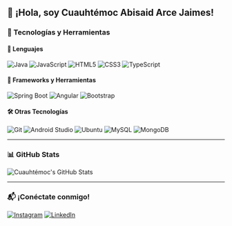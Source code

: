 ## 👋 ¡Hola, soy Cuauhtémoc Abisaid Arce Jaimes!

### 🚀 Tecnologías y Herramientas

#### 📌 Lenguajes
![Java](https://img.shields.io/badge/Java-orange?style=flat&logo=java&logoColor=white)
![JavaScript](https://img.shields.io/badge/JavaScript-yellow?style=flat&logo=javascript&logoColor=black)
![HTML5](https://img.shields.io/badge/HTML5-red?style=flat&logo=html5&logoColor=white)
![CSS3](https://img.shields.io/badge/CSS3-blue?style=flat&logo=css3&logoColor=white)
![TypeScript](https://img.shields.io/badge/TypeScript-blue?style=flat&logo=typescript&logoColor=white)

#### 🔧 Frameworks y Herramientas
![Spring Boot](https://img.shields.io/badge/Spring_Boot-green?style=flat&logo=springboot&logoColor=white)
![Angular](https://img.shields.io/badge/Angular-red?style=flat&logo=angular&logoColor=white)
![Bootstrap](https://img.shields.io/badge/Bootstrap-purple?style=flat&logo=bootstrap&logoColor=white)

#### 🛠️ Otras Tecnologías
![Git](https://img.shields.io/badge/Git-red?style=flat&logo=git&logoColor=white)
![Android Studio](https://img.shields.io/badge/Android_Studio-blue?style=flat&logo=androidstudio&logoColor=white)
![Ubuntu](https://img.shields.io/badge/Ubuntu-orange?style=flat&logo=ubuntu&logoColor=white)
![MySQL](https://img.shields.io/badge/MySQL-grey?style=flat&logo=mysql&logoColor=white)
![MongoDB](https://img.shields.io/badge/MongoDB-green?style=flat&logo=mongodb&logoColor=white)

---
### 📊 GitHub Stats
![Cuauhtémoc's GitHub Stats](https://github-readme-stats.vercel.app/api?username=tu-usuario-github&show_icons=true&theme=dark)

---
### 📬 ¡Conéctate conmigo!
[![Instagram](https://img.shields.io/badge/Instagram-E4405F?style=for-the-badge&logo=instagram&logoColor=white)](https://1drv.ms/w/c/321567ffd51d68c8/EdtUVNZMKV9JmvtusgfrFH4B1kEg70zgjrINIuo6bP5lnw?e=O1MNYN)
[![LinkedIn](https://img.shields.io/badge/LinkedIn-0077B5?style=for-the-badge&logo=linkedin&logoColor=white)]([https://linkedin.com/in/tu-linkedin](https://www.linkedin.com/in/cuauhtemoc-abisaid-arce-jaimes-aa98b4330?utm_source=share&utm_campaign=share_via&utm_content=profile&utm_medium=android_app))
